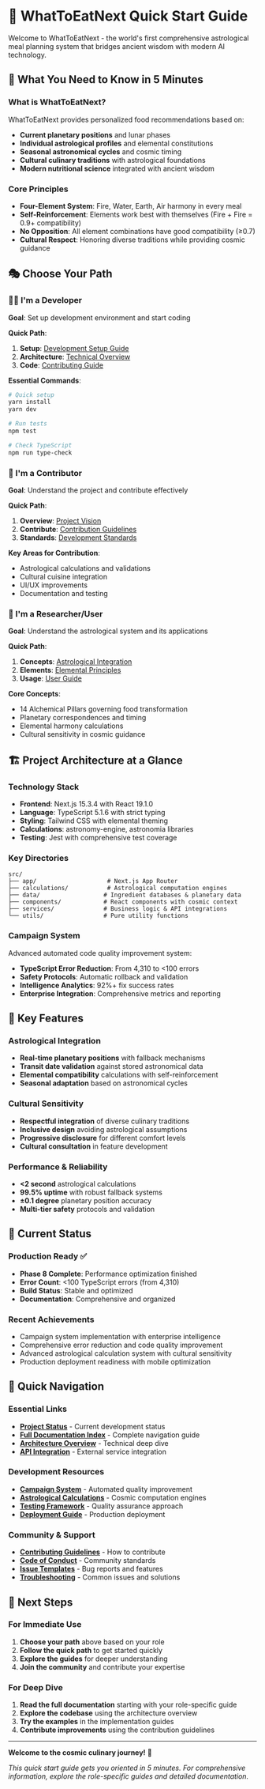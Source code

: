 # 🚀 WhatToEatNext Quick Start Guide

Welcome to WhatToEatNext - the world's first comprehensive astrological meal planning system that bridges ancient wisdom with modern AI technology.

## 🎯 What You Need to Know in 5 Minutes

### What is WhatToEatNext?
WhatToEatNext provides personalized food recommendations based on:
- **Current planetary positions** and lunar phases
- **Individual astrological profiles** and elemental constitutions  
- **Seasonal astronomical cycles** and cosmic timing
- **Cultural culinary traditions** with astrological foundations
- **Modern nutritional science** integrated with ancient wisdom

### Core Principles
- **Four-Element System**: Fire, Water, Earth, Air harmony in every meal
- **Self-Reinforcement**: Elements work best with themselves (Fire + Fire = 0.9+ compatibility)
- **No Opposition**: All element combinations have good compatibility (≥0.7)
- **Cultural Respect**: Honoring diverse traditions while providing cosmic guidance

## 🎭 Choose Your Path

### 👨‍💻 I'm a Developer
**Goal**: Set up development environment and start coding

**Quick Path**: 
1. **Setup**: [Development Setup Guide](getting-started/for-developers.md)
2. **Architecture**: [Technical Overview](technical/architecture.md)
3. **Code**: [Contributing Guide](development/contributing.md)

**Essential Commands**:
```bash
# Quick setup
yarn install
yarn dev

# Run tests
npm test

# Check TypeScript
npm run type-check
```

### 🤝 I'm a Contributor
**Goal**: Understand the project and contribute effectively

**Quick Path**:
1. **Overview**: [Project Vision](getting-started/project-overview.md)
2. **Contribute**: [Contribution Guidelines](development/contributing.md)
3. **Standards**: [Development Standards](guides/development-setup.md)

**Key Areas for Contribution**:
- Astrological calculations and validations
- Cultural cuisine integration
- UI/UX improvements
- Documentation and testing

### 🔬 I'm a Researcher/User
**Goal**: Understand the astrological system and its applications

**Quick Path**:
1. **Concepts**: [Astrological Integration](guides/astrological-integration.md)
2. **Elements**: [Elemental Principles](reference/elemental-principles.md)
3. **Usage**: [User Guide](getting-started/for-users.md)

**Core Concepts**:
- 14 Alchemical Pillars governing food transformation
- Planetary correspondences and timing
- Elemental harmony calculations
- Cultural sensitivity in cosmic guidance

## 🏗️ Project Architecture at a Glance

### Technology Stack
- **Frontend**: Next.js 15.3.4 with React 19.1.0
- **Language**: TypeScript 5.1.6 with strict typing
- **Styling**: Tailwind CSS with elemental theming
- **Calculations**: astronomy-engine, astronomia libraries
- **Testing**: Jest with comprehensive test coverage

### Key Directories
```
src/
├── app/                    # Next.js App Router
├── calculations/           # Astrological computation engines
├── data/                  # Ingredient databases & planetary data
├── components/            # React components with cosmic context
├── services/              # Business logic & API integrations
└── utils/                 # Pure utility functions
```

### Campaign System
Advanced automated code quality improvement system:
- **TypeScript Error Reduction**: From 4,310 to <100 errors
- **Safety Protocols**: Automatic rollback and validation
- **Intelligence Analytics**: 92%+ fix success rates
- **Enterprise Integration**: Comprehensive metrics and reporting

## 🌟 Key Features

### Astrological Integration
- **Real-time planetary positions** with fallback mechanisms
- **Transit date validation** against stored astronomical data
- **Elemental compatibility** calculations with self-reinforcement
- **Seasonal adaptation** based on astronomical cycles

### Cultural Sensitivity
- **Respectful integration** of diverse culinary traditions
- **Inclusive design** avoiding astrological assumptions
- **Progressive disclosure** for different comfort levels
- **Cultural consultation** in feature development

### Performance & Reliability
- **<2 second** astrological calculations
- **99.5% uptime** with robust fallback systems
- **±0.1 degree** planetary position accuracy
- **Multi-tier safety** protocols and validation

## 🚦 Current Status

### Production Ready ✅
- **Phase 8 Complete**: Performance optimization finished
- **Error Count**: <100 TypeScript errors (from 4,310)
- **Build Status**: Stable and optimized
- **Documentation**: Comprehensive and organized

### Recent Achievements
- Campaign system implementation with enterprise intelligence
- Comprehensive error reduction and code quality improvement
- Advanced astrological calculation system with cultural sensitivity
- Production deployment readiness with mobile optimization

## 🔗 Quick Navigation

### Essential Links
- **[Project Status](PROJECT_STATUS.md)** - Current development status
- **[Full Documentation Index](NAVIGATION.md)** - Complete navigation guide
- **[Architecture Overview](technical/architecture.md)** - Technical deep dive
- **[API Integration](technical/api-integration.md)** - External service integration

### Development Resources
- **[Campaign System](../src/services/campaign/README.md)** - Automated quality improvement
- **[Astrological Calculations](../src/calculations/README.md)** - Cosmic computation engines
- **[Testing Framework](development/testing.md)** - Quality assurance approach
- **[Deployment Guide](technical/deployment.md)** - Production deployment

### Community & Support
- **[Contributing Guidelines](development/contributing.md)** - How to contribute
- **[Code of Conduct](development/code-of-conduct.md)** - Community standards
- **[Issue Templates](development/issue-templates.md)** - Bug reports and features
- **[Troubleshooting](development/troubleshooting.md)** - Common issues and solutions

## 🎯 Next Steps

### For Immediate Use
1. **Choose your path** above based on your role
2. **Follow the quick path** to get started quickly
3. **Explore the guides** for deeper understanding
4. **Join the community** and contribute your expertise

### For Deep Dive
1. **Read the full documentation** starting with your role-specific guide
2. **Explore the codebase** using the architecture overview
3. **Try the examples** in the implementation guides
4. **Contribute improvements** using the contribution guidelines

---

**Welcome to the cosmic culinary journey!** 🌟

*This quick start guide gets you oriented in 5 minutes. For comprehensive information, explore the role-specific guides and detailed documentation.*